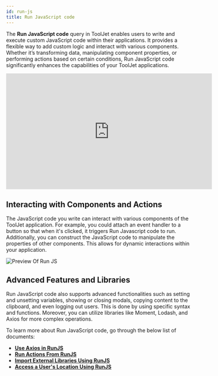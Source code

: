 ```yaml
---
id: run-js
title: Run JavaScript code
---
```


The **Run JavaScript code** query in ToolJet enables users to write and execute custom JavaScript code within their applications. It provides a flexible way to add custom logic and interact with various components. Whether it’s transforming data, manipulating component properties, or performing actions based on certain conditions, Run JavaScript code significantly enhances the capabilities of your ToolJet applications.

<div class="video-container">
    <iframe width="560" height="315" src="https://www.youtube.com/embed/ySlDSuulHn8?si=0PLsANxkdwzIySIf&rel=0" frameborder="0" allow="accelerometer; autoplay; encrypted-media; gyroscope; picture-in-picture" allowfullscreen></iframe>
</div>

<div style={{paddingTop:'24px', paddingBottom:'24px'}}>

## Interacting with Components and Actions
The JavaScript code you write can interact with various components of the ToolJet application. For example, you could attach an event handler to a button so that when it's clicked, it triggers Run Javascript code to run. Additionally, you can construct the JavaScript code to manipulate the properties of other components. This allows for dynamic interactions within your application.

<div style={{textAlign: 'center'}}>
    <img className="screenshot-full" src="/img/tooljet-concepts/run-js/run-js-preview.png" alt="Preview Of Run JS" />
</div>

</div>

<div style={{paddingTop:'24px', paddingBottom:'24px'}}>

## Advanced Features and Libraries
Run JavaScript code also supports advanced functionalities such as setting and unsetting variables, showing or closing modals, copying content to the clipboard, and even logging out users. This is done by using specific syntax and functions. Moreover, you can utilize libraries like Moment, Lodash, and Axios for more complex operations.

</div>

To learn more about Run JavaScript code, go through the below list of documents:

- **[Use Axios in RunJS](/docs/how-to/use-axios-in-runjs/)**
- **[Run Actions From RunJS](/docs/how-to/run-actions-from-runjs/)**
- **[Import External Libraries Using RunJS](/docs/how-to/import-external-libraries-using-runjs/)**
- **[Access a User's Location Using RunJS](/docs/how-to/access-users-location/)**